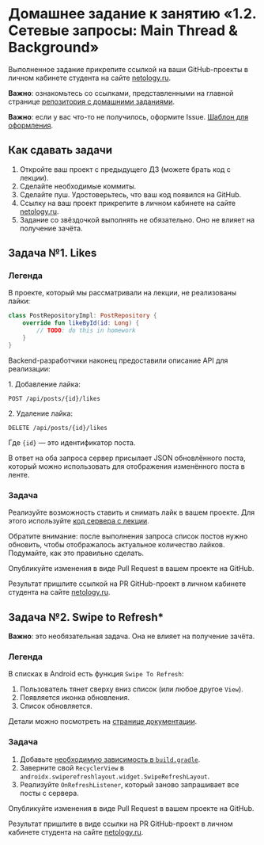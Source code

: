 # Домашнее задание к занятию «1.2. Сетевые запросы: Main Thread & Background»

Выполненное задание прикрепите ссылкой на ваши GitHub-проекты в личном кабинете студента на сайте [netology.ru](https://netology.ru).

**Важно**: ознакомьтесь со ссылками, представленными на главной странице [репозитория с домашними заданиями](../README.md).

**Важно**: если у вас что-то не получилось, оформите Issue. [Шаблон для оформления](../report-requirements.md).

## Как сдавать задачи

1. Откройте ваш проект с предыдущего ДЗ (можете брать код с лекции).
1. Сделайте необходимые коммиты.
1. Сделайте пуш. Удостоверьтесь, что ваш код появился на GitHub.
1. Ссылку на ваш проект прикрепите в личном кабинете на сайте [netology.ru](https://netology.ru).
1. Задание со звёздочкой выполнять не обязательно. Оно не влияет на получение зачёта.

## Задача №1. Likes

### Легенда

В проекте, который мы рассматривали на лекции, не реализованы лайки:

```kotlin
class PostRepositoryImpl: PostRepository {
    override fun likeById(id: Long) {
        // TODO: do this in homework
    }
}
```

Backend-разработчики наконец предоставили описание API для реализации:

1\. Добавление лайка:
```text
POST /api/posts/{id}/likes
```

2\. Удаление лайка:
```text
DELETE /api/posts/{id}/likes
```

Где `{id}` — это идентификатор поста.

В ответ на оба запроса сервер присылает JSON обновлённого поста, который можно использовать для отображения изменённого поста в ленте.

### Задача

Реализуйте возможность ставить и снимать лайк в вашем проекте. Для этого используйте [код сервера с лекции](https://github.com/netology-code/andin-code/tree/master/02_threads/server).

Обратите внимание: после выполнения запроса список постов нужно обновить, чтобы отображалось актуальное количество лайков. Подумайте, как это правильно сделать.

Опубликуйте изменения в виде Pull Request в вашем проекте на GitHub.

Результат пришлите ссылкой на PR GitHub-проект в личном кабинете студента на сайте [netology.ru](https://netology.ru).

## Задача №2. Swipe to Refresh*

**Важно**: это необязательная задача. Она не влияет на получение зачёта.

### Легенда

В списках в Android есть функция `Swipe To Refresh`:
1. Пользователь тянет сверху вниз список (или любое другое `View`).
1. Появляется иконка обновления.
1. Список обновляется.

Детали можно посмотреть на [странице документации](https://developer.android.com/training/swipe).

### Задача

1. Добавьте [необходимую зависимость в `build.gradle`](https://developer.android.com/jetpack/androidx/releases/swiperefreshlayout).
1. Заверните свой `RecyclerView` в `androidx.swiperefreshlayout.widget.SwipeRefreshLayout`.
1. Реализуйте `OnRefreshListener`, который заново запрашивает все посты с сервера.

Опубликуйте изменения в виде Pull Request в вашем проекте на GitHub.

Результат пришлите в виде ссылки на PR GitHub-проект в личном кабинете студента на сайте [netology.ru](https://netology.ru).
